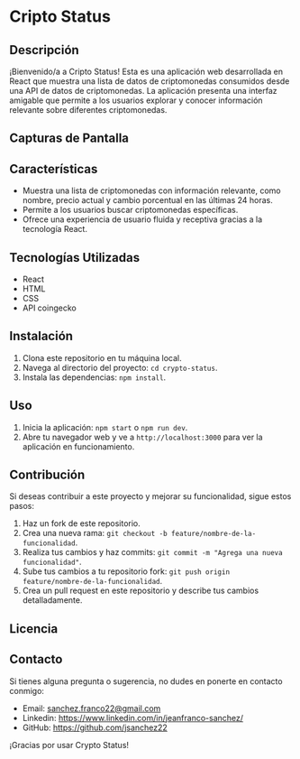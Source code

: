 # Cripto Status

## Descripción

¡Bienvenido/a a Cripto Status! Esta es una aplicación web desarrollada en React que muestra una lista de datos de criptomonedas consumidos desde una API de datos de criptomonedas. 
La aplicación presenta una interfaz amigable que permite a los usuarios explorar y conocer información relevante sobre diferentes criptomonedas.

## Capturas de Pantalla

## Características

- Muestra una lista de criptomonedas con información relevante, como nombre, precio actual y cambio porcentual en las últimas 24 horas.
- Permite a los usuarios buscar criptomonedas específicas.
- Ofrece una experiencia de usuario fluida y receptiva gracias a la tecnología React.

## Tecnologías Utilizadas

- React
- HTML
- CSS
- API coingecko

## Instalación

1. Clona este repositorio en tu máquina local.
2. Navega al directorio del proyecto: `cd crypto-status`.
3. Instala las dependencias: `npm install`.

## Uso

1. Inicia la aplicación: `npm start` o `npm run dev`.
2. Abre tu navegador web y ve a `http://localhost:3000` para ver la aplicación en funcionamiento.

## Contribución

Si deseas contribuir a este proyecto y mejorar su funcionalidad, sigue estos pasos:

1. Haz un fork de este repositorio.
2. Crea una nueva rama: `git checkout -b feature/nombre-de-la-funcionalidad`.
3. Realiza tus cambios y haz commits: `git commit -m "Agrega una nueva funcionalidad"`.
4. Sube tus cambios a tu repositorio fork: `git push origin feature/nombre-de-la-funcionalidad`.
5. Crea un pull request en este repositorio y describe tus cambios detalladamente.

## Licencia


## Contacto

Si tienes alguna pregunta o sugerencia, no dudes en ponerte en contacto conmigo:

- Email: sanchez.franco22@gmail.com
- Linkedin: https://www.linkedin.com/in/jeanfranco-sanchez/
- GitHub: https://github.com/jsanchez22

¡Gracias por usar Crypto Status!
